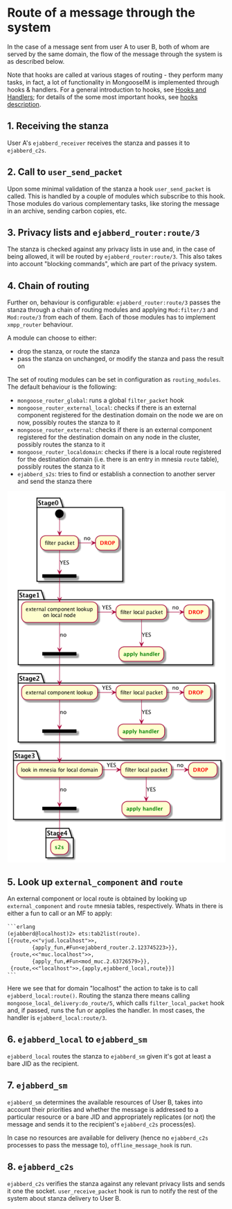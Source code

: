 # Route of a message through the system

In the case of a message sent from user A to user B, both of whom are served by
the same domain, the flow of the message through the system is as described below.

Note that hooks are called at various stages of routing - they perform many
tasks, in fact, a lot of functionality in MongooseIM is implemented through hooks & handlers. For a general introduction
to hooks, see [Hooks and Handlers](Hooks-and-handlers.md);
for details of the some most important hooks, see [hooks description](hooks_description.md).

## 1. Receiving the stanza

User A's `ejabberd_receiver` receives the stanza and passes it to `ejabberd_c2s`.

## 2. Call to `user_send_packet`

Upon some minimal validation of the stanza a hook `user_send_packet` is called.
This is handled by a couple of modules which subscribe to this hook. Those modules
do various complementary tasks, like storing the message in an archive, sending carbon
copies, etc.

## 3. Privacy lists and `ejabberd_router:route/3`

The stanza is checked against any privacy lists in use and, in the case of being allowed,
it will be routed by `ejabberd_router:route/3`. This also takes into account
"blocking commands", which are part of the privacy system.

## 4. Chain of routing

Further on, behaviour is configurable: `ejabberd_router:route/3` passes the stanza through
a chain of routing modules and applying `Mod:filter/3` and `Mod:route/3` from each of them.
Each of those modules has to implement `xmpp_router` behaviour.

A module can choose to either:

* drop the stanza, or route the stanza
* pass the stanza on unchanged, or modify the stanza and pass the result on

The set of routing modules can be set in configuration as `routing_modules`. The default
behaviour is the following:

* `mongoose_router_global`: runs a global `filter_packet` hook
* `mongoose_router_external_local`: checks if there is an external component registered for the
destination domain on the node we are on now, possibly routes the stanza to it
* `mongoose_router_external`: checks if there is an external component registered for the
destination domain on any node in the cluster, possibly routes the stanza to it
* `mongoose_router_localdomain`: checks if there is a local route registered for the destination
domain (i.e. there is an entry in mnesia `route` table), possibly routes the stanza to it
* `ejabberd_s2s`: tries to find or establish a connection to another server and send the stanza there

![You should see an image here; if you don't, use plantuml to generate it from routing.uml](routing.png)

## 5. Look up `external_component` and `route`

An external component or local route is obtained by looking up `external_component` and `route`
mnesia tables, respectively. Whats in there is either a fun to call or an MF to apply:

    ```erlang
    (ejabberd@localhost)2> ets:tab2list(route).
    [{route,<<"vjud.localhost">>,
            {apply_fun,#Fun<ejabberd_router.2.123745223>}},
     {route,<<"muc.localhost">>,
            {apply_fun,#Fun<mod_muc.2.63726579>}},
     {route,<<"localhost">>,{apply,ejabberd_local,route}}]
    ```

Here we see that for domain "localhost" the action to take
is to call `ejabberd_local:route()`.
Routing the stanza there means calling `mongoose_local_delivery:do_route/5`,
which calls `filter_local_packet` hook and, if passed, runs the fun or applies the handler.
In most cases, the handler is `ejabberd_local:route/3`.

## 6. `ejabberd_local` to `ejabberd_sm`

`ejabberd_local` routes the stanza to `ejabberd_sm` given it's
got at least a bare JID as the recipient.

## 7. `ejabberd_sm`

`ejabberd_sm` determines the available resources of User B,
takes into account their priorities and whether the message is
addressed to a particular resource or a bare JID and appropriately
replicates (or not) the message and sends it to the recipient's
`ejabberd_c2s` process(es).

In case no resources are available for delivery
(hence no `ejabberd_c2s` processes to pass the message to),
`offline_message_hook` is run.

## 8. `ejabberd_c2s`

`ejabberd_c2s` verifies the stanza against any relevant privacy lists
and sends it one the socket.
`user_receive_packet` hook is run to notify the rest of the system
about stanza delivery to User B.
